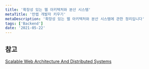 ```yaml
---
title: '확장성 있는 웹 아키텍처와 분산 시스템'
metaTitle: '만렙 개발자 키우기'
metaDescription: '확장성 있는 웹 아키텍처와 분산 시스템에 관한 정리입니다'
tags: ['Backend']
date: '2021-05-22'
---
```



## 참고

[Scalable Web Architecture And Distributed Systems](http://www.aosabook.org/en/distsys.html)

